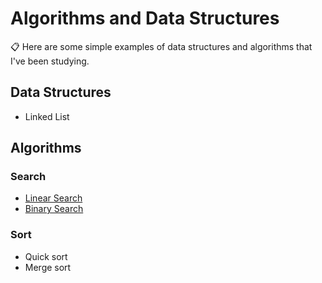 # Algorithms and Data Structures
📋 Here are some simple examples of data structures and algorithms that I've been studying.

## Data Structures
- Linked List

## Algorithms

### Search
- [Linear Search](https://github.com/gabrielgyns/algorithms/blob/main/search/linear-search.py)
- [Binary Search](https://github.com/gabrielgyns/algorithms/blob/main/search/binary-search.py)

### Sort
- Quick sort
- Merge sort
